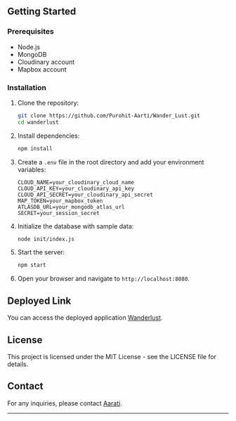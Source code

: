
## Getting Started

### Prerequisites

- Node.js
- MongoDB
- Cloudinary account
- Mapbox account

### Installation

1. Clone the repository:
    ```sh
    git clone https://github.com/Purohit-Aarti/Wander_Lust.git
    cd wanderlust
    ```

2. Install dependencies:
    ```sh
    npm install
    ```

3. Create a `.env` file in the root directory and add your environment variables:
    ```env
    CLOUD_NAME=your_cloudinary_cloud_name
    CLOUD_API_KEY=your_cloudinary_api_key
    CLOUD_API_SECRET=your_cloudinary_api_secret
    MAP_TOKEN=your_mapbox_token
    ATLASDB_URL=your_mongodb_atlas_url
    SECRET=your_session_secret
    ```

4. Initialize the database with sample data:
    ```sh
    node init/index.js
    ```

5. Start the server:
    ```sh
    npm start
    ```

6. Open your browser and navigate to `http://localhost:8080`.

## Deployed Link

You can access the deployed application [Wanderlust](https://wander-lust-ybcs.onrender.com/listings).

## License

This project is licensed under the MIT License - see the LICENSE file for details.

## Contact

For any inquiries, please contact [Aarati](mailto:rti.raj.15nov2002@gmail.com).

---
